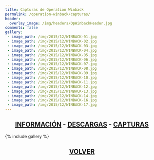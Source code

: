 ```yaml
---
title: Capturas de Operation Winback
permalink: /operation-winback/capturas/
header:
  overlay_image: /img/headers/OpWinbackHeader.jpg
comments: false
gallery:
 - image_path: /img/2015/12/WINBACK-01.jpg
 - image_path: /img/2015/12/WINBACK-02.jpg
 - image_path: /img/2015/12/WINBACK-03.jpg
 - image_path: /img/2015/12/WINBACK-04.jpg
 - image_path: /img/2015/12/WINBACK-05.jpg
 - image_path: /img/2015/12/WINBACK-06.jpg
 - image_path: /img/2015/12/WINBACK-07.jpg
 - image_path: /img/2015/12/WINBACK-08.jpg
 - image_path: /img/2015/12/WINBACK-09.jpg
 - image_path: /img/2015/12/WINBACK-10.jpg
 - image_path: /img/2015/12/WINBACK-11.jpg
 - image_path: /img/2015/12/WINBACK-12.jpg
 - image_path: /img/2015/12/WINBACK-13.jpg
 - image_path: /img/2015/12/WINBACK-14.jpg
 - image_path: /img/2015/12/WINBACK-16.jpg
 - image_path: /img/2015/12/WINBACK-17.jpg
---
```

<h2 style="text-align: center;"><strong><a href="/operation-winback/informacion/">INFORMACIÓN</a> - <a href="/operation-winback/descargar/">DESCARGAS</a> - <a href="/operation-winback/capturas/">CAPTURAS</a></strong></h2>

{% include gallery %}

<h2 style="text-align: center;"><a href="/operation-winback/"><strong>VOLVER</strong></a></h2>
<br>
<br>
<br>

